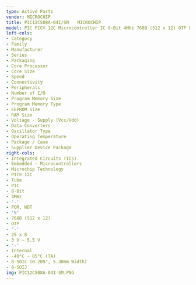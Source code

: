 ```yaml
---
type: Active Parts
vendor: MICROCHIP
title: PIC12C508A-04I/SM　　MICROCHIP
model: PIC PIC® 12C Microcontroller IC 8-Bit 4MHz 768B (512 x 12) OTP 8-SOIJ
left-cols:
- Category
- Family
- Manufacturer
- Series
- Packaging 
- Core Processor
- Core Size
- Speed
- Connectivity
- Peripherals
- Number of I/O
- Program Memory Size
- Program Memory Type
- EEPROM Size
- RAM Size
- Voltage - Supply (Vcc/Vdd)
- Data Converters
- Oscillator Type
- Operating Temperature
- Package / Case
- Supplier Device Package
right-cols:
- Integrated Circuits (ICs)
- Embedded - Microcontrollers
- Microchip Technology
- PIC® 12C
- Tube 
- PIC
- 8-Bit
- 4MHz
- '-'
- POR, WDT
- '5'
- 768B (512 x 12)
- OTP
- '-'
- 25 x 8
- 3 V ~ 5.5 V
- '-'
- Internal
- -40°C ~ 85°C (TA)
- 8-SOIC (0.209", 5.30mm Width)
- 8-SOIJ
img: PIC12C508A-04I-SM.PNG
---
```

